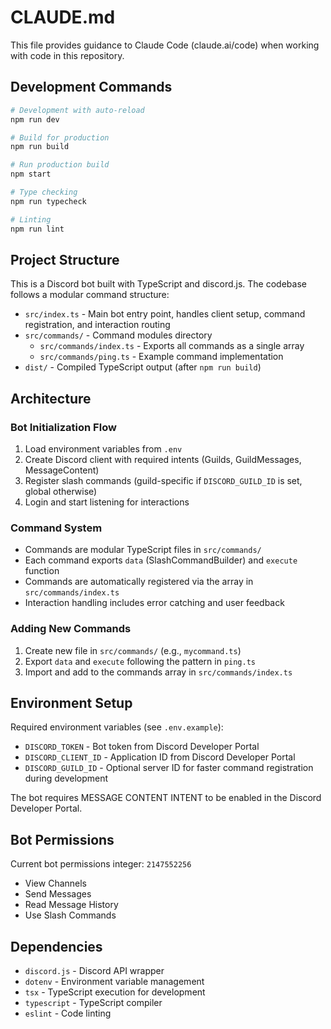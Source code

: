 # CLAUDE.md

This file provides guidance to Claude Code (claude.ai/code) when working with code in this repository.

## Development Commands

```bash
# Development with auto-reload
npm run dev

# Build for production
npm run build

# Run production build
npm start

# Type checking
npm run typecheck

# Linting
npm run lint
```

## Project Structure

This is a Discord bot built with TypeScript and discord.js. The codebase follows a modular command structure:

- `src/index.ts` - Main bot entry point, handles client setup, command registration, and interaction routing
- `src/commands/` - Command modules directory
  - `src/commands/index.ts` - Exports all commands as a single array
  - `src/commands/ping.ts` - Example command implementation
- `dist/` - Compiled TypeScript output (after `npm run build`)

## Architecture

### Bot Initialization Flow
1. Load environment variables from `.env`
2. Create Discord client with required intents (Guilds, GuildMessages, MessageContent)
3. Register slash commands (guild-specific if `DISCORD_GUILD_ID` is set, global otherwise)
4. Login and start listening for interactions

### Command System
- Commands are modular TypeScript files in `src/commands/`
- Each command exports `data` (SlashCommandBuilder) and `execute` function
- Commands are automatically registered via the array in `src/commands/index.ts`
- Interaction handling includes error catching and user feedback

### Adding New Commands
1. Create new file in `src/commands/` (e.g., `mycommand.ts`)
2. Export `data` and `execute` following the pattern in `ping.ts`
3. Import and add to the commands array in `src/commands/index.ts`

## Environment Setup

Required environment variables (see `.env.example`):
- `DISCORD_TOKEN` - Bot token from Discord Developer Portal
- `DISCORD_CLIENT_ID` - Application ID from Discord Developer Portal
- `DISCORD_GUILD_ID` - Optional server ID for faster command registration during development

The bot requires MESSAGE CONTENT INTENT to be enabled in the Discord Developer Portal.

## Bot Permissions

Current bot permissions integer: `2147552256`
- View Channels
- Send Messages
- Read Message History
- Use Slash Commands

## Dependencies

- `discord.js` - Discord API wrapper
- `dotenv` - Environment variable management
- `tsx` - TypeScript execution for development
- `typescript` - TypeScript compiler
- `eslint` - Code linting